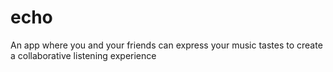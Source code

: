 # echo
An app where you and your friends can express your music tastes to create a collaborative listening experience
